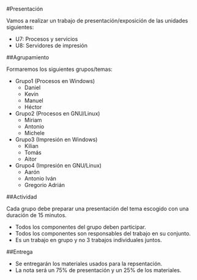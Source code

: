 
#Presentación

Vamos a realizar un trabajo de presentación/exposición de las unidades siguientes:
* U7: Procesos y servicios
* U8: Servidores de impresión

##Agrupamiento

Formaremos los siguientes grupos/temas:
* Grupo1 (Procesos en Windows)
    * Daniel
    * Kevin
    * Manuel
    * Héctor
* Grupo2 (Procesos en GNU/Linux)
    * Miriam
    * Antonio
    * Michele
* Grupo3 (Impresión en Windows)
    * Kilian
    * Tomás
    * Aitor
* Grupo4 (Impresión en GNU/Linux)
    * Aarón
    * Antonio Iván
    * Gregorio Adrián

##Actividad

Cada grupo debe preparar una presentación del tema escogido con una duración de 15 minutos.
* Todos los componentes del grupo deben participar.
* Todos los componentes son responsables del trabajo en su conjunto.
* Es un trabajo en grupo y no 3 trabajos individuales juntos.

##Entrega

* Se entregarán los materiales usados para la repsentación.
* La nota será un 75% de presentación y un 25% de los materiales.

